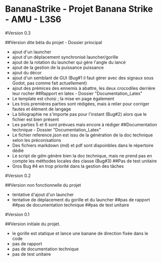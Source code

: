 # BananaStrike - Projet Banana Strike - AMU - L3S6

#Version 0.3

##Version dite béta du projet - Dossier principal 

* ajout d'un launcher
* ajout d'un déplacement synchronisé launcher/gorille
* ajout de la rotation du launcher qui gère l'angle du lancé
* ajout de la gestion de la puissance puissance
* ajout du décor
* ajout d'un semblant de GUI (Bug#1 il faut gérer avec des signaux sous Godot, pas comme fait actuellement)
* ajout des prémices des ennemis à abattre, les deux crocodiles derrière leur rocher
##Rapport en latex - Dossier "Documentation_Latex"
* Le template est choisi ; la mise en page également
* Les trois premières parties sont rédigées, mais à relier pour corriger fautes et élément de langage
* La biliographie ne s'importe pas pour l'instant (Bug#2) alors que le fichier est bien présent
* Les parties 5 et 6 sont prévues mais encore à rédiger
##Documentation technique - Dossier "Documentation_Latex"
* Le fichier reference.json est issu de la génération de la doc technique selon les préconisations
* Des fichiers markdown (md) et pdf sont dispoinbles dans le répertoire dédié
* Le script de gdm génère bien la doc technique, mais ne prend pas en compte les méthodes locales des classe (Bug#3)
##Pas de test unitaire
* Gros Bug #4 en trop priorité dans la gestion des tâches

#Version 0.2

##Version non fonctionnelle du projet
* tentative d'ajout d'un launcher
* tentative de déplacement du gorille et du launcher
##pas de rapport
##pas de documentation technique
##pas de test unitaire

#Version 0.1

##Version initiale du projet.
* le gorille est statique et lance une banane de direction fixée dans le code
* pas de rapport
* pas de documentation technique
* pas de test unitaire
